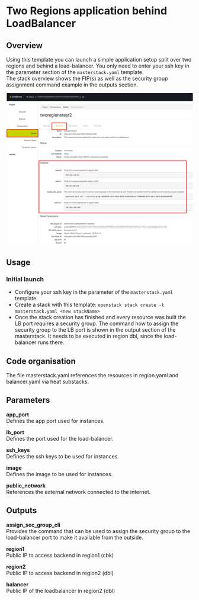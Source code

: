 # Two Regions application behind LoadBalancer

## Overview

Using this template you can launch a simple application setup split over two regions and behind a load-balancer. You only need to enter your ssh key in the parameter
section of the `masterstack.yaml` template.  
The stack overview shows the FIP(s) as well as the security group assignment command example in the outputs section.

![network topology](img/tworegionsapplbhorizonstackoutput.png)

## Usage

### Initial launch

- Configure your ssh key in the parameter of the `masterstack.yaml` template.
- Create a stack with this template: `openstack stack create -t masterstack.yaml <new stackName>`
- Once the stack creation has finished and every resource was built the LB port requires a security group. The command how to assign the security group to the LB port is shown in the output section of the masterstack. It needs to be executed in region dbl, since the load-balancer runs there.

## Code organisation

The file masterstack.yaml references the resources in region.yaml and balancer.yaml via heat substacks.

## Parameters

**app_port**  
Defines the app port used for instances.

**lb_port**  
Defines the port used for the load-balancer.

**ssh_keys**  
Defines the ssh keys to be used for instances.

**image**  
Defines the image to be used for instances.

**public_network**  
References the external network connected to the internet.

## Outputs

**assign_sec_group_cli**  
Provides the command that can be used to assign the security group to the load-balancer port to make it available from the outside.

**region1**  
Public IP to access backend in region1 (cbk)

**region2**  
Public IP to access backend in region2 (dbl)

**balancer**  
Public IP of the loadbalancer in region2 (dbl)
